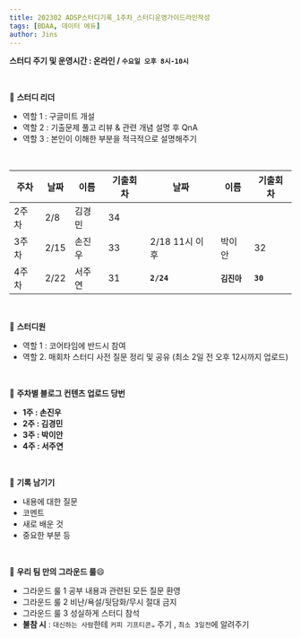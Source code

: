 ```yaml
---
title: 202302 ADSP스터디기록_1주차_스터디운영가이드라인작성
tags: [BDAA, 데이터 에듀]
author: Jins
---
```


**스터디 주기 및 운영시간 : 온라인 / `수요일 오후 8시-10시`**

<br/>

📌 **스터디 리더**

- 역할 1 : 구글미트 개설 
- 역할 2 : 기출문제 풀고 리뷰 & 관련 개념 설명 후 QnA 
- 역할 3 : 본인이 이해한 부분을 적극적으로 설명해주기

<br/>

|주차|날짜|이름|기출회차|날짜|이름|기출회차|
|-------|------|-------|----|-------------------|---|---|
|2주차|2/8  |김경민|34||||
|3주차|2/15|손진우|33|2/18 11시 이후|박이안|32|
|4주차|2/22|서주연|31|**`2/24`**| **`김진아`**|**`30`**|

<br/>

📌 **스터디원**
- 역할 1 : 코어타임에 반드시 참여
- 역할 2. 매회차 스터디 사전 질문 정리 및 공유 (최소 2일 전 오후 12시까지 업로드)

<br/>

📌 **주차별 블로그 컨텐츠 업로드 당번** 
- **1주 : 손진우**
- **2주 : 김경민**
- **3주 : 박이안**
- **4주 : 서주연**

<br/>

📌 **기록 남기기**
- 내용에 대한 질문
- 코멘트
- 새로 배운 것
- 중요한 부분 등

<br/>

📌 **우리 팀 만의 그라운드 룰**😄
- 그라운드 룰 1 공부 내용과 관련된 모든 질문 환영
- 그라운드 룰 2 비난/욕설/뒷담화/무시 절대 금지
- 그라운드 룰 3 성실하게 스터디 참석
- **불참 시** : `대신하는 사람`한테 `커피 기프티콘☕️` 주기 , `최소 3일전`에 알려주기
